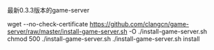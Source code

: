 最新0.3.3版本的game-server


wget --no-check-certificate https://github.com/clangcn/game-server/raw/master/install-game-server.sh -O ./install-game-server.sh
chmod 500 ./install-game-server.sh
./install-game-server.sh install
